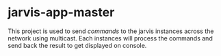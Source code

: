 # jarvis-app-master

This project is used to send *commands* to the jarvis instances across the network using multicast.
Each instances will process the commands and send back the result to get displayed on console.